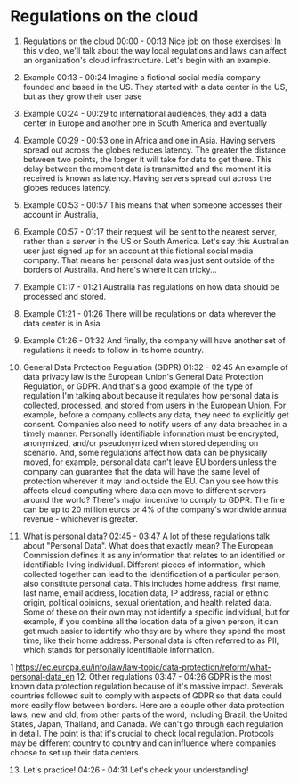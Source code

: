 # Regulations on the cloud

1. Regulations on the cloud
00:00 - 00:13
Nice job on those exercises! In this video, we'll talk about the way local regulations and laws can affect an organization's cloud infrastructure. Let's begin with an example.

2. Example
00:13 - 00:24
Imagine a fictional social media company founded and based in the US. They started with a data center in the US, but as they grow their user base

3. Example
00:24 - 00:29
to international audiences, they add a data center in Europe and another one in South America and eventually

4. Example
00:29 - 00:53
one in Africa and one in Asia. Having servers spread out across the globes reduces latency. The greater the distance between two points, the longer it will take for data to get there. This delay between the moment data is transmitted and the moment it is received is known as latency. Having servers spread out across the globes reduces latency.

5. Example
00:53 - 00:57
This means that when someone accesses their account in Australia,

6. Example
00:57 - 01:17
their request will be sent to the nearest server, rather than a server in the US or South America. Let's say this Australian user just signed up for an account at this fictional social media company. That means her personal data was just sent outside of the borders of Australia. And here's where it can tricky...

7. Example
01:17 - 01:21
Australia has regulations on how data should be processed and stored.

8. Example
01:21 - 01:26
There will be regulations on data wherever the data center is in Asia.

9. Example
01:26 - 01:32
And finally, the company will have another set of regulations it needs to follow in its home country.

10. General Data Protection Regulation (GDPR)
01:32 - 02:45
An example of data privacy law is the European Union's General Data Protection Regulation, or GDPR. And that's a good example of the type of regulation I'm talking about because it regulates how personal data is collected, processed, and stored from users in the European Union. For example, before a company collects any data, they need to explicitly get consent. Companies also need to notify users of any data breaches in a timely manner. Personally identifiable information must be encrypted, anonymized, and/or pseudonymized when stored depending on scenario. And, some regulations affect how data can be physically moved, for example, personal data can't leave EU borders unless the company can guarantee that the data will have the same level of protection wherever it may land outside the EU. Can you see how this affects cloud computing where data can move to different servers around the world? There's major incentive to comply to GDPR. The fine can be up to 20 million euros or 4% of the company's worldwide annual revenue - whichever is greater.

11. What is personal data?
02:45 - 03:47
A lot of these regulations talk about "Personal Data". What does that exactly mean? The European Commission defines it as any information that relates to an identified or identifiable living individual. Different pieces of information, which collected together can lead to the identification of a particular person, also constitute personal data. This includes home address, first name, last name, email address, location data, IP address, racial or ethnic origin, political opinions, sexual orientation, and health related data. Some of these on their own may not identify a specific individual, but for example, if you combine all the location data of a given person, it can get much easier to identify who they are by where they spend the most time, like their home address. Personal data is often referred to as PII, which stands for personally identifiable information.

1 https://ec.europa.eu/info/law/law-topic/data-protection/reform/what-personal-data_en
12. Other regulations
03:47 - 04:26
GDPR is the most known data protection regulation because of it's massive impact. Severals countries followed suit to comply with aspects of GDPR so that data could more easily flow between borders. Here are a couple other data protection laws, new and old, from other parts of the word, including Brazil, the United States, Japan, Thailand, and Canada. We can't go through each regulation in detail. The point is that it's crucial to check local regulation. Protocols may be different country to country and can influence where companies choose to set up their data centers.

13. Let's practice!
04:26 - 04:31
Let's check your understanding!

